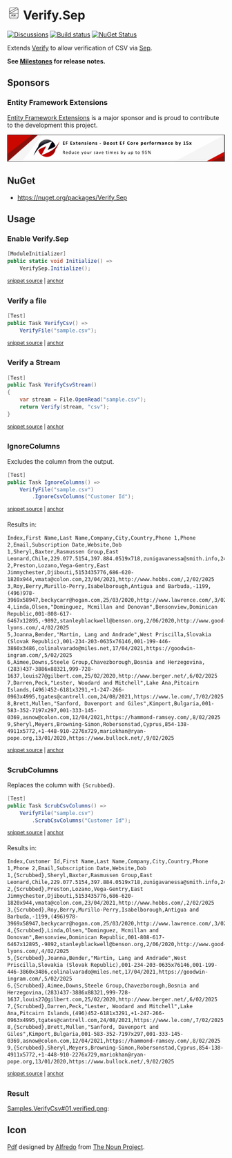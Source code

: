# <img src="/src/icon.png" height="30px"> Verify.Sep

[![Discussions](https://img.shields.io/badge/Verify-Discussions-yellow?svg=true&label=)](https://github.com/orgs/VerifyTests/discussions)
[![Build status](https://ci.appveyor.com/api/projects/status/580iqf2cw0mxnqyu?svg=true)](https://ci.appveyor.com/project/SimonCropp/Verify-Sep)
[![NuGet Status](https://img.shields.io/nuget/v/Verify.Sep.svg)](https://www.nuget.org/packages/Verify.Sep/)


Extends [Verify](https://github.com/VerifyTests/Verify) to allow verification of CSV via [Sep](https://github.com/nietras/Sep).<!-- singleLineInclude: intro. path: /docs/intro.include.md -->


**See [Milestones](../../milestones?state=closed) for release notes.**


## Sponsors


### Entity Framework Extensions<!-- include: zzz. path: /docs/zzz.include.md -->

[Entity Framework Extensions](https://entityframework-extensions.net/?utm_source=simoncropp&utm_medium=Verify.Sep) is a major sponsor and is proud to contribute to the development this project.

[![Entity Framework Extensions](https://raw.githubusercontent.com/VerifyTests/Verify.Sep/refs/heads/main/docs/zzz.png)](https://entityframework-extensions.net/?utm_source=simoncropp&utm_medium=Verify.Sep)<!-- endInclude -->


## NuGet

 * https://nuget.org/packages/Verify.Sep


## Usage


### Enable Verify.Sep

<!-- snippet: enable -->
<a id='snippet-enable'></a>
```cs
[ModuleInitializer]
public static void Initialize() =>
    VerifySep.Initialize();
```
<sup><a href='/src/Tests/ModuleInitializer.cs#L3-L9' title='Snippet source file'>snippet source</a> | <a href='#snippet-enable' title='Start of snippet'>anchor</a></sup>
<!-- endSnippet -->


### Verify a file

<!-- snippet: VerifyCsv -->
<a id='snippet-VerifyCsv'></a>
```cs
[Test]
public Task VerifyCsv() =>
    VerifyFile("sample.csv");
```
<sup><a href='/src/Tests/Samples.cs#L4-L10' title='Snippet source file'>snippet source</a> | <a href='#snippet-VerifyCsv' title='Start of snippet'>anchor</a></sup>
<!-- endSnippet -->


### Verify a Stream

<!-- snippet: VerifyCsvStream -->
<a id='snippet-VerifyCsvStream'></a>
```cs
[Test]
public Task VerifyCsvStream()
{
    var stream = File.OpenRead("sample.csv");
    return Verify(stream, "csv");
}
```
<sup><a href='/src/Tests/Samples.cs#L30-L39' title='Snippet source file'>snippet source</a> | <a href='#snippet-VerifyCsvStream' title='Start of snippet'>anchor</a></sup>
<!-- endSnippet -->


### IgnoreColumns

Excludes the column from the output.

<!-- snippet: IgnoreColumns -->
<a id='snippet-IgnoreColumns'></a>
```cs
[Test]
public Task IgnoreColumns() =>
    VerifyFile("sample.csv")
        .IgnoreCsvColumns("Customer Id");
```
<sup><a href='/src/Tests/Samples.cs#L12-L19' title='Snippet source file'>snippet source</a> | <a href='#snippet-IgnoreColumns' title='Start of snippet'>anchor</a></sup>
<!-- endSnippet -->

Results in:

<!-- snippet: Samples.IgnoreColumns.verified.csv -->
<a id='snippet-Samples.IgnoreColumns.verified.csv'></a>
```csv
Index,First Name,Last Name,Company,City,Country,Phone 1,Phone 2,Email,Subscription Date,Website,Dob
1,Sheryl,Baxter,Rasmussen Group,East Leonard,Chile,229.077.5154,397.884.0519x718,zunigavanessa@smith.info,24/08/2020,http://www.stephenson.com/,1/02/2025
2,Preston,Lozano,Vega-Gentry,East Jimmychester,Djibouti,5153435776,686-620-1820x944,vmata@colon.com,23/04/2021,http://www.hobbs.com/,2/02/2025
3,Roy,Berry,Murillo-Perry,Isabelborough,Antigua and Barbuda,-1199,(496)978-3969x58947,beckycarr@hogan.com,25/03/2020,http://www.lawrence.com/,3/02/2025
4,Linda,Olsen,"Dominguez, Mcmillan and Donovan",Bensonview,Dominican Republic,001-808-617-6467x12895,-9892,stanleyblackwell@benson.org,2/06/2020,http://www.good-lyons.com/,4/02/2025
5,Joanna,Bender,"Martin, Lang and Andrade",West Priscilla,Slovakia (Slovak Republic),001-234-203-0635x76146,001-199-446-3860x3486,colinalvarado@miles.net,17/04/2021,https://goodwin-ingram.com/,5/02/2025
6,Aimee,Downs,Steele Group,Chavezborough,Bosnia and Herzegovina,(283)437-3886x88321,999-728-1637,louis27@gilbert.com,25/02/2020,http://www.berger.net/,6/02/2025
7,Darren,Peck,"Lester, Woodard and Mitchell",Lake Ana,Pitcairn Islands,(496)452-6181x3291,+1-247-266-0963x4995,tgates@cantrell.com,24/08/2021,https://www.le.com/,7/02/2025
8,Brett,Mullen,"Sanford, Davenport and Giles",Kimport,Bulgaria,001-583-352-7197x297,001-333-145-0369,asnow@colon.com,12/04/2021,https://hammond-ramsey.com/,8/02/2025
9,Sheryl,Meyers,Browning-Simon,Robersonstad,Cyprus,854-138-4911x5772,+1-448-910-2276x729,mariokhan@ryan-pope.org,13/01/2020,https://www.bullock.net/,9/02/2025
```
<sup><a href='/src/Tests/Samples.IgnoreColumns.verified.csv#L1-L10' title='Snippet source file'>snippet source</a> | <a href='#snippet-Samples.IgnoreColumns.verified.csv' title='Start of snippet'>anchor</a></sup>
<!-- endSnippet -->


### ScrubColumns

Replaces the column with `{Scrubbed}`.

<!-- snippet: ScrubColumns -->
<a id='snippet-ScrubColumns'></a>
```cs
[Test]
public Task ScrubCsvColumns() =>
    VerifyFile("sample.csv")
        .ScrubCsvColumns("Customer Id");
```
<sup><a href='/src/Tests/Samples.cs#L21-L28' title='Snippet source file'>snippet source</a> | <a href='#snippet-ScrubColumns' title='Start of snippet'>anchor</a></sup>
<!-- endSnippet -->

Results in:

<!-- snippet: Samples.ScrubCsvColumns.verified.csv -->
<a id='snippet-Samples.ScrubCsvColumns.verified.csv'></a>
```csv
Index,Customer Id,First Name,Last Name,Company,City,Country,Phone 1,Phone 2,Email,Subscription Date,Website,Dob
1,{Scrubbed},Sheryl,Baxter,Rasmussen Group,East Leonard,Chile,229.077.5154,397.884.0519x718,zunigavanessa@smith.info,24/08/2020,http://www.stephenson.com/,1/02/2025
2,{Scrubbed},Preston,Lozano,Vega-Gentry,East Jimmychester,Djibouti,5153435776,686-620-1820x944,vmata@colon.com,23/04/2021,http://www.hobbs.com/,2/02/2025
3,{Scrubbed},Roy,Berry,Murillo-Perry,Isabelborough,Antigua and Barbuda,-1199,(496)978-3969x58947,beckycarr@hogan.com,25/03/2020,http://www.lawrence.com/,3/02/2025
4,{Scrubbed},Linda,Olsen,"Dominguez, Mcmillan and Donovan",Bensonview,Dominican Republic,001-808-617-6467x12895,-9892,stanleyblackwell@benson.org,2/06/2020,http://www.good-lyons.com/,4/02/2025
5,{Scrubbed},Joanna,Bender,"Martin, Lang and Andrade",West Priscilla,Slovakia (Slovak Republic),001-234-203-0635x76146,001-199-446-3860x3486,colinalvarado@miles.net,17/04/2021,https://goodwin-ingram.com/,5/02/2025
6,{Scrubbed},Aimee,Downs,Steele Group,Chavezborough,Bosnia and Herzegovina,(283)437-3886x88321,999-728-1637,louis27@gilbert.com,25/02/2020,http://www.berger.net/,6/02/2025
7,{Scrubbed},Darren,Peck,"Lester, Woodard and Mitchell",Lake Ana,Pitcairn Islands,(496)452-6181x3291,+1-247-266-0963x4995,tgates@cantrell.com,24/08/2021,https://www.le.com/,7/02/2025
8,{Scrubbed},Brett,Mullen,"Sanford, Davenport and Giles",Kimport,Bulgaria,001-583-352-7197x297,001-333-145-0369,asnow@colon.com,12/04/2021,https://hammond-ramsey.com/,8/02/2025
9,{Scrubbed},Sheryl,Meyers,Browning-Simon,Robersonstad,Cyprus,854-138-4911x5772,+1-448-910-2276x729,mariokhan@ryan-pope.org,13/01/2020,https://www.bullock.net/,9/02/2025
```
<sup><a href='/src/Tests/Samples.ScrubCsvColumns.verified.csv#L1-L10' title='Snippet source file'>snippet source</a> | <a href='#snippet-Samples.ScrubCsvColumns.verified.csv' title='Start of snippet'>anchor</a></sup>
<!-- endSnippet -->

### Result

[Samples.VerifyCsv#01.verified.png](/src/Tests/Samples.VerifyCsv%2300.verified.csv):


## Icon

[Pdf](https://thenounproject.com/term/pdf/533502/) designed by [Alfredo](https://thenounproject.com/AlfredoCreates) from [The Noun Project](https://thenounproject.com/).
